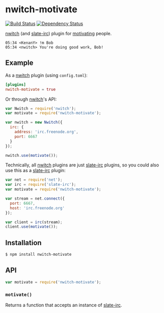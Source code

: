 # nwitch-motivate

[![Build Status](https://travis-ci.org/nwitch/nwitch-motivate.svg)](https://travis-ci.org/nwitch/nwitch-motivate)
[![Dependency Status](https://gemnasium.com/nwitch/nwitch-motivate.svg)](https://gemnasium.com/nwitch/nwitch-motivate)

[nwitch][] (and [slate-irc][]) plugin for [motivating](http://motivate.im/) people.

``` irc
05:34 <KenanY> !m Bob
05:34 <nwitch> You're doing good work, Bob!
```

## Example

As a [nwitch][] plugin (using `config.toml`):

``` toml
[plugins]
nwitch-motivate = true
```

Or through [nwitch][]'s API:

``` javascript
var Nwitch = require('nwitch');
var motivate = require('nwitch-motivate');

var nwitch = new Nwitch({
  irc: {
    address: 'irc.freenode.org',
    port: 6667
  }
});

nwitch.use(motivate());
```

Technically, all [nwitch][] plugins are just [slate-irc][] plugins, so you could
also use this as a [slate-irc][] plugin:

``` javascript
var net = require('net');
var irc = require('slate-irc');
var motivate = require('nwitch-motivate');

var stream = net.connect({
  port: 6667,
  host: 'irc.freenode.org'
});

var client = irc(stream);
client.use(motivate());
```

## Installation

``` bash
$ npm install nwitch-motivate
```

## API

``` javascript
var motivate = require('nwitch-motivate');
```

### `motivate()`

Returns a function that accepts an instance of [slate-irc][].


  [nwitch]: https://github.com/KenanY/nwitch
  [slate-irc]: https://github.com/slate/slate-irc